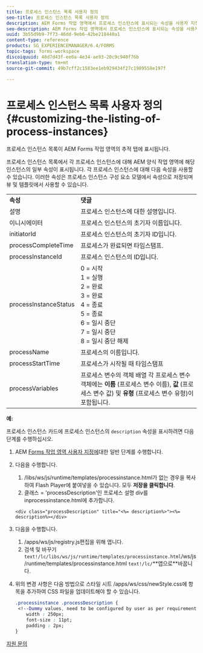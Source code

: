 ```yaml
---
title: 프로세스 인스턴스 목록 사용자 정의
seo-title: 프로세스 인스턴스 목록 사용자 정의
description: AEM Forms 작업 영역에서 프로세스 인스턴스에 표시되는 속성을 사용자 지정하는 방법.
seo-description: AEM Forms 작업 영역에서 프로세스 인스턴스에 표시되는 속성을 사용자 지정하는 방법.
uuid: 3b55d9b9-7f73-46dd-9eb6-42be218440a1
content-type: reference
products: SG_EXPERIENCEMANAGER/6.4/FORMS
topic-tags: forms-workspace
discoiquuid: 40d7d43f-ee0a-4e34-ae93-20c9c940f76b
translation-type: tm+mt
source-git-commit: 49b7cff2c1583ee1eb929434f27c1989558e197f

---
```



# 프로세스 인스턴스 목록 사용자 정의 {#customizing-the-listing-of-process-instances}

프로세스 인스턴스 목록이 AEM Forms 작업 영역의 추적 탭에 표시됩니다.

프로세스 인스턴스 목록에서 각 프로세스 인스턴스에 대해 AEM 양식 작업 영역에 해당 인스턴스의 일부 속성이 표시됩니다. 각 프로세스 인스턴스에 대해 다음 속성을 사용할 수 있습니다. 이러한 속성은 프로세스 인스턴스 구성 요소 모델에서 속성으로 저장되며 뷰 및 템플릿에서 사용할 수 있습니다.

<table> 
 <tbody> 
  <tr> 
   <td><strong>속성</strong></td> 
   <td><strong>댓글</strong></td> 
  </tr> 
  <tr> 
   <td>설명</td> 
   <td>프로세스 인스턴스에 대한 설명입니다.</td> 
  </tr> 
  <tr> 
   <td>이니시에이터</td> 
   <td>프로세스 인스턴스의 초기자 이름입니다.</td> 
  </tr> 
  <tr> 
   <td>initiatorId</td> 
   <td>프로세스 인스턴스의 초기자 ID입니다.</td> 
  </tr> 
  <tr> 
   <td>processCompleteTime</td> 
   <td>프로세스가 완료되면 타임스탬프.</td> 
  </tr> 
  <tr> 
   <td>processInstanceId</td> 
   <td>프로세스 인스턴스의 ID입니다.</td> 
  </tr> 
  <tr> 
   <td>processInstanceStatus</td> 
   <td>0 = 시작<br /> 1 = 실행<br /> 2 = 완료<br /> 3 = 완료<br /> 4 = 종료<br /> 5 = 종료<br /> 6 = 일시 중단<br /> 7 = 일시 중단<br /> 8 = 일시 중단 해제</td> 
  </tr> 
  <tr> 
   <td>processName</td> 
   <td>프로세스의 이름입니다.</td> 
  </tr> 
  <tr> 
   <td>processStartTime</td> 
   <td>프로세스가 시작될 때 타임스탬프</td> 
  </tr> 
  <tr> 
   <td>processVariables</td> 
   <td>프로세스 변수의 객체 배열 각 프로세스 변수 객체에는 <strong>이름</strong> (프로세스 변수 이름), <strong>값</strong> (프로세스 변수 값) 및<strong> 유형</strong> (프로세스 변수 유형)이 포함됩니다.</td> 
  </tr> 
 </tbody> 
</table>

**예:**

프로세스 인스턴스 카드에 프로세스 인스턴스의 `description` 속성을 표시하려면 다음 단계를 수행하십시오.

1. AEM [Forms 작업 영역 사용자 지정에](/help/forms/using/generic-steps-html-workspace-customization.md)대한 일반 단계를 수행합니다.
1. 다음을 수행합니다.

   1. /libs/ws/js/runtime/templates/processinstance.html가 없는 경우을 복사하여 Flash Player에 붙여넣을 수 있습니다. 모두 **저장을 클릭합니다**.
   1. 클래스 = &#39;processDescription&#39;인 프로세스 설명 div를 inprocessinstance.html에 추가합니다.

   ```
   <div class="processDescription" title="<%= description%>"><%= description%></div>
   ```

1. 다음을 수행합니다.

   1. /apps/ws/js/registry.js편집을 위해 엽니다.
   1. 검색 및 바꾸기 `text!/lc/libs/ws/js/runtime/templates/processinstance.html`/ws/js/runtime/templates/processinstance.html `text!/lc/`**앱으로&#x200B;**바꿉니다.

1. 위의 변경 사항은 다음 방법으로 스타일 시트 /apps/ws/css/newStyle.css에 항목을 추가하여 CSS 파일을 업데이트해야 할 수 있습니다.

   ```css
   .processinstance .processDescription {
    <!--Dummy values, need to be configured by user as per requirement as well as user can add or delete any property depending upon requirement-->
       width : 250px;
       font-size : 11pt;
       padding : 2px;
   }
   ```

[지원 문의](https://www.adobe.com/account/sign-in.supportportal.html)
